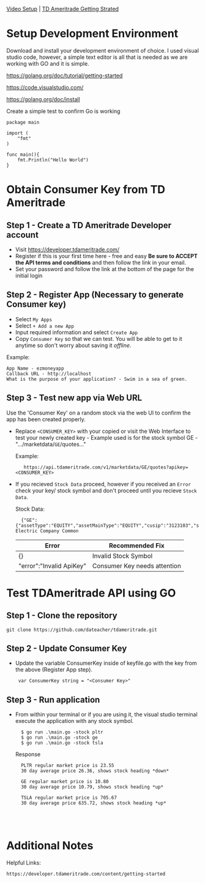 [Video Setup](https://www.youtube.com/watch?v=bb2kAlzkt20) | [TD Ameritrade Getting Strated](https://developer.tdameritrade.com/content/getting-started)

# Setup Development Environment
Download and install your development environment of choice. I used visual studio code, however, a simple text editor is all that is needed as we are working with GO and it is simple.

https://golang.org/doc/tutorial/getting-started

https://code.visualstudio.com/

https://golang.org/doc/install

Create a simple test to confirm Go is working


    package main

    import (
        "fmt"
    )

    func main(){
        fmt.Println("Hello World")
    }


#  Obtain Consumer Key from TD Ameritrade

## Step 1 - Create a TD Ameritrade Developer account 

* Visit https://developer.tdameritrade.com/
* Register if this is your first time here - free and easy **Be sure to ACCEPT the API terms and conditions** and then follow the link in your email.
* Set your password and follow the link at the bottom of the page for the initial login

## Step 2 - Register App (Necessary to generate Consumer key)

* Select `My Apps`
* Select `+ Add a new App`
* Input required information and select `Create App`
* Copy `Consumer Key` so that we can test. You will be able to get to it anytime so don't worry about saving it *offline*.

Example: 

    App Name - ezmoneyapp
    Callback URL - http://localhost
    What is the purpose of your application? - Swim in a sea of green.

## Step 3 - Test new app via Web URL
Use the 'Consumer Key' on a random stock via the web UI to confirm the app has been created properly.

* Replace `<CONSUMER_KEY>` with your copied or visit the Web Interface to test your newly created key - Example used is for the stock symbol GE - ".../marketdata/`GE`/quotes..."

    Example:

         https://api.tdameritrade.com/v1/marketdata/GE/quotes?apikey=<CONSUMER_KEY>

* If you recieved `Stock Data` proceed, however if you received an `Error` check your key/ stock symbol and don't proceed until you recieve `Stock Data`.

    Stock Data:

        {"GE":{"assetType":"EQUITY","assetMainType":"EQUITY","cusip":"3123103","symbol":"GE","description":"General Electric Company Common 


    |Error|Recommended Fix|
    |-----|-----|
    |{}|Invalid Stock Symbol|
    |"error":"Invalid ApiKey"| Consumer Key needs attention|

# Test TDAmeritrade API using GO

## Step 1 - Clone the repository
    git clone https://github.com/dateacher/tdameritrade.git
## Step 2 - Update Consumer Key

* Update the variable ConsumerKey inside of keyfile.go with the key from the above (Register App step).
        
       var ConsumerKey string = "<Consumer Key>" 
## Step 3 - Run application
* From within your terminal or if you are using it, the visual studio terminal execute the application with any stock symbol.
        
        $ go run .\main.go -stock pltr
        $ go run .\main.go -stock ge
        $ go run .\main.go -stock tsla
    Response


        PLTR regular market price is 23.55
        30 day average price 26.36, shows stock heading *down*

        GE regular market price is 10.80
        30 day average price 10.79, shows stock heading *up*

        TSLA regular market price is 705.67
        30 day average price 635.72, shows stock heading *up*

<br><br>

# Additional Notes

Helpful Links:

    https://developer.tdameritrade.com/content/getting-started

